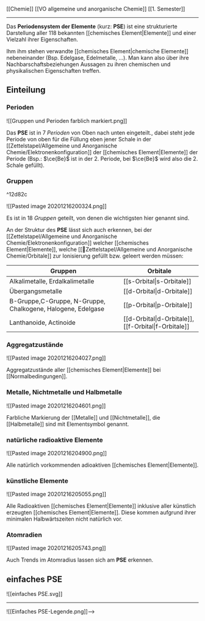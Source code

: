 [[Chemie]] [[VO allgemeine und anorganische Chemie]] [[1. Semester]]

---

Das **Periodensystem der Elemente** (kurz: **PSE**) ist eine strukturierte Darstellung aller 118 bekannten [[chemisches Element|Elemente]] und einer Vielzahl ihrer Eigenschaften.

Ihm ihm stehen verwandte [[chemisches Element|chemische Elemente]] nebeneinander (Bsp. Edelgase, Edelmetalle, …). Man kann also über ihre Nachbarschaftsbeziehungen Aussagen zu ihren chemischen und physikalischen Eigenschaften treffen.

## Einteilung

### Perioden

![[Gruppen und Perioden farblich markiert.png]]

Das **PSE** ist in 7 *Perioden* von Oben nach unten eingeteilt., dabei steht jede Periode von oben für die Füllung eben jener Schale in der [[Zettelstapel/Allgemeine und Anorganische Chemie/Elektronenkonfiguration]] der [[chemisches Element|Elemente]] der Periode (Bsp.: $\ce{Be}$ ist in der 2. Periode, bei $\ce{Be}$ wird also die 2. Schale gefüllt). 

### Gruppen

^12d82c

![[Pasted image 20201216200324.png]]

Es ist in 18 *Gruppen* geteilt, von denen die wichtigsten hier genannt sind.

An der Struktur des **PSE** lässt sich auch erkennen, bei der [[Zettelstapel/Allgemeine und Anorganische Chemie/Elektronenkonfiguration]] welcher [[chemisches Element|Elemente]], welche [[📂Zettelstapel/Allgemeine und Anorganische Chemie/Orbitale]] zur Ionisierung gefüllt bzw. geleert werden müssen:

| Gruppen                                                     | Orbitale                  |
| ----------------------------------------------------------- | ------------------------- |
| Alkalimetalle, Erdalkalimetalle                             | [[s-Orbital\|s-Orbitale]] |
| Übergangsmetalle                                            | [[d-Orbital\|d-Orbitale]] |
| B-Gruppe,C-Gruppe, N-Gruppe, Chalkogene, Halogene, Edelgase | [[p-Orbital\|p-Orbitale]] |
| Lanthanoide, Actinoide                                      | [[d-Orbital\|d-Orbitale]], [[f-Orbital\|f-Orbitale]]|                                                            |                           |

### Aggregatzustände

![[Pasted image 20201216204027.png]]

Aggregatzustände aller [[chemisches Element|Elemente]] bei [[Normalbedingungen]].

### Metalle, Nichtmetalle und Halbmetalle

![[Pasted image 20201216204601.png]]

Farbliche Markierung der [[Metalle]] und [[Nichtmetalle]], die [[Halbmetalle]] sind mit Elementsymbol genannt.

### natürliche radioaktive Elemente

![[Pasted image 20201216204900.png]]

Alle natürlich vorkommenden adioaktiven [[chemisches Element|Elemente]].

### künstliche Elemente

![[Pasted image 20201216205055.png]]

Alle Radioaktiven [[chemisches Element|Elemente]] inklusive aller künstlich erzeugten [[chemisches Element|Elemente]].
Diese kommen aufgrund ihrer minimalen Halbwärtszeiten nicht natürlich vor.

### Atomradien

![[Pasted image 20201216205743.png]]

Auch Trends im Atomradius lassen sich am **PSE** erkennen.

## einfaches PSE

![[einfaches PSE.svg]]

---

![[Einfaches PSE-Legende.png]]-->